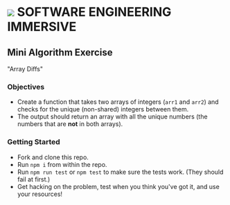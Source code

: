 # ![](https://ga-dash.s3.amazonaws.com/production/assets/logo-9f88ae6c9c3871690e33280fcf557f33.png) SOFTWARE ENGINEERING IMMERSIVE

## Mini Algorithm Exercise

"Array Diffs"

### Objectives

- Create a function that takes two arrays of integers (`arr1` and `arr2`) and checks for the unique (non-shared) integers between them.
- The output should return an array with all the unique numbers (the numbers that are **not** in both arrays).

### Getting Started

- Fork and clone this repo.
- Run `npm i` from within the repo.
- Run `npm run test` or `npm test` to make sure the tests work. (They should fail at first.)
- Get hacking on the problem, test when you think you've got it, and use your resources!